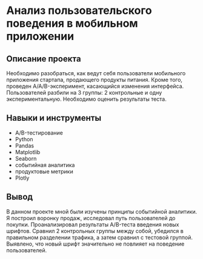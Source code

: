 # Анализ пользовательского поведения в мобильном приложении

## Описание проекта

Необходимо разобраться, как ведут себя пользователи мобильного приложения стартапа, продающего продукты питания. Кроме того, проведен A/A/B-эксперимент, касающийся изменения интерфейса. Пользователей разбили на 3 группы: 2 контрольные и одну экспериментальную. Необходимо оценить результаты теста.

## Навыки и инструменты

* A/B-тестирование
* Python
* Pandas
* Matplotlib
* Seaborn
* событийная аналитика
* продуктовые метрики
* Plotly

## Вывод

В данном проекте мной были изучены принципы событийной аналитики. Я построил воронку продаж, исследовал путь пользователей до покупки. Проанализировал результаты A/B-теста введения новых шрифтов. Сравнил 2 контрольных группы между собой, убедился в правильном разделении трафика, а затем сравнил с тестовой группой. Выявлено, что новый шрифт значительно не повлияет на поведение пользователей.
